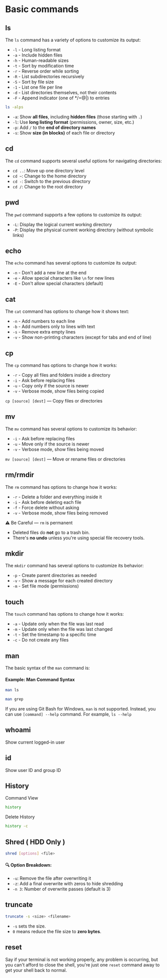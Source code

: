 # Basic commands

## ls

The `ls` command has a variety of options to customize its output:

* `-l` - Long listing format
* `-a` - Include hidden files
* `-h` - Human-readable sizes
* `-t` - Sort by modification time
* `-r` - Reverse order while sorting
* `-R` - List subdirectories recursively
* `-S` - Sort by file size
* `-1` - List one file per line
* `-d` - List directories themselves, not their contents
* `-F` - Append indicator (one of \*/=@|) to entries

```bash
ls -alps
```

* `-a`: Show **all files**, including **hidden files** (those starting with `.`)
* `-l`: Use **long listing format** (permissions, owner, size, etc.)
* `-p`: Add `/` to the **end of directory names**
* `-s`: Show **size (in blocks)** of each file or directory

## cd

The `cd` command supports several useful options for navigating directories:

* `cd ..`: Move up one directory level
* `cd ~`: Change to the home directory
* `cd -`: Switch to the previous directory
* `cd /`: Change to the root directory

## pwd

The `pwd` command supports a few options to customize its output:

* `-L`: Display the logical current working directory
* `-P`: Display the physical current working directory (without symbolic links)

## echo

The `echo` command has several options to customize its output:

* `-n` - Don't add a new line at the end
* `-e` - Allow special characters like `\n` for new lines
* `-E` - Don't allow special characters (default)

## cat

The `cat` command has options to change how it shows text:

* `-n` - Add numbers to each line
* `-b` - Add numbers only to lines with text
* `-s` - Remove extra empty lines
* `-v` - Show non-printing characters (except for tabs and end of line)

## cp

The `cp` command has options to change how it works:

* `-r` - Copy all files and folders inside a directory
* `-i` - Ask before replacing files
* `-u` - Copy only if the source is newer
* `-v` - Verbose mode, show files being copied

`cp [source] [dest]` — Copy files or directories

## mv

The `mv` command has several options to customize its behavior:

* `-i` - Ask before replacing files
* `-u` - Move only if the source is newer
* `-v` - Verbose mode, show files being moved

`mv [source] [dest]` — Move or rename files or directories

## rm/rmdir

The `rm` command has options to change how it works:

* `-r` - Delete a folder and everything inside it
* `-i` - Ask before deleting each file
* `-f` - Force delete without asking
* `-v` - Verbose mode, show files being removed

⚠️ Be Careful — `rm` is permanent

* Deleted files do **not** go to a trash bin.
* There's **no undo** unless you're using special file recovery tools.

## mkdir

The `mkdir` command has several options to customize its behavior:

* `-p` - Create parent directories as needed
* `-v` - Show a message for each created directory
* `-m` - Set file mode (permissions)

## touch

The `touch` command has options to change how it works:

* `-a` - Update only when the file was last read
* `-m` - Update only when the file was last changed
* `-t` - Set the timestamp to a specific time
* `-c` - Do not create any files

## man

The basic syntax of the `man` command is:

#### Example: Man Command Syntax

```bash
man ls
```

```bash
man grep
```

If you are using Git Bash for Windows, `man` is not supported. Instead, you can use `[command] --help` command. For example, `ls --help`

## whoami

Show current logged-in user

## id

Show user ID and group ID

## History

Command View

```bash
history
```

Delete History

```bash
history -c
```

## Shred ( HDD Only )

```bash
shred [options] <file>
```

#### 🔍 Option Breakdown:

* `-u`: Remove the file after overwriting it
* `-z`: Add a final overwrite with zeros to hide shredding
* `-n 3`: Number of overwrite passes (default is 3)

## &#x20;truncate

```bash
truncate -s <size> <filename>
```

* `-s` sets the size.
* `0` means reduce the file size to **zero bytes**.

## reset

Say if  your terminal is not working properly, any problem is occurring, but you can't afford to close the shell, you're just one `reset` command away to get your shell back to normal.&#x20;
